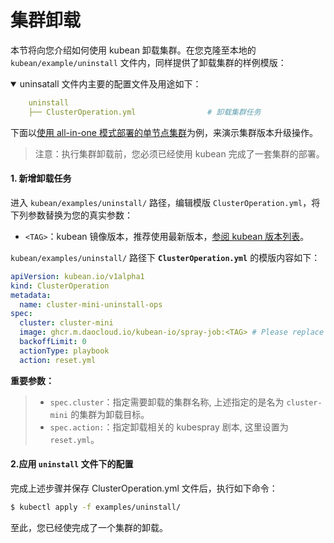 # 集群卸载

本节将向您介绍如何使用 kubean 卸载集群。在您克隆至本地的 `kubean/example/uninstall` 文件内，同样提供了卸载集群的样例模版：

<details open>
<summary> uninsatall 文件内主要的配置文件及用途如下：</summary>

```yaml
    uninstall
    ├── ClusterOperation.yml                # 卸载集群任务
```
</details>

下面以[使用 all-in-one 模式部署的单节点集群](./all-in-one-install.md)为例，来演示集群版本升级操作。
> 注意：执行集群卸载前，您必须已经使用 kubean 完成了一套集群的部署。

#### 1. 新增卸载任务
进入 `kubean/examples/uninstall/` 路径，编辑模版 `ClusterOperation.yml`，将下列参数替换为您的真实参数：

  - `<TAG>`：kubean 镜像版本，推荐使用最新版本，[参阅 kubean 版本列表](https://github.com/kubean-io/kubean/tags)。

`kubean/examples/uninstall/` 路径下 **`ClusterOperation.yml`** 的模版内容如下：

```yaml
apiVersion: kubean.io/v1alpha1
kind: ClusterOperation
metadata:
  name: cluster-mini-uninstall-ops
spec:
  cluster: cluster-mini
  image: ghcr.m.daocloud.io/kubean-io/spray-job:<TAG> # Please replace <TAG> with the specified version, such as v0.4.9
  backoffLimit: 0
  actionType: playbook
  action: reset.yml
```
**重要参数：**
>* `spec.cluster`：指定需要卸载的集群名称, 上述指定的是名为 `cluster-mini` 的集群为卸载目标。
>* `spec.action:`：指定卸载相关的 kubespray 剧本, 这里设置为 `reset.yml`。

#### 2.应用 `uninstall` 文件下的配置

完成上述步骤并保存 ClusterOperation.yml 文件后，执行如下命令：

```bash
$ kubectl apply -f examples/uninstall/
```

至此，您已经使完成了一个集群的卸载。